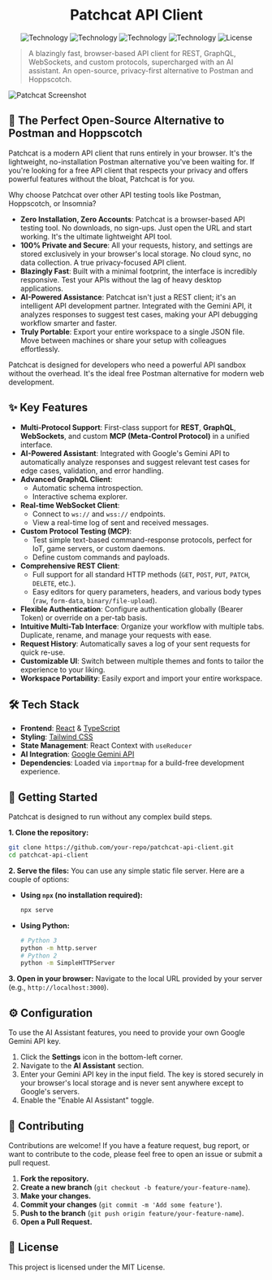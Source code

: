 <p align="center">
  <h1 align="center">Patchcat API Client</h1>
</p>

<p align="center">
  <img alt="Technology" src="https://img.shields.io/badge/React-20232A?style=for-the-badge&logo=react&logoColor=61DAFB" />
  <img alt="Technology" src="https://img.shields.io/badge/TypeScript-007ACC?style=for-the-badge&logo=typescript&logoColor=white" />
  <img alt="Technology" src="https://img.shields.io/badge/Tailwind_CSS-38B2AC?style=for-the-badge&logo=tailwind-css&logoColor=white" />
  <img alt="Technology" src="https://img.shields.io/badge/Gemini_API-8E75B1?style=for-the-badge&logo=google-gemini&logoColor=white" />
  <img alt="License" src="https://img.shields.io/badge/License-MIT-green.svg?style=for-the-badge" />
</p>

> A blazingly fast, browser-based API client for REST, GraphQL, WebSockets, and custom protocols, supercharged with an AI assistant. An open-source, privacy-first alternative to Postman and Hoppscotch.

![Patchcat Screenshot](https://i.ibb.co/C3FCyGmS/patchcat-screenshot.png)

## 🚀 The Perfect Open-Source Alternative to Postman and Hoppscotch

Patchcat is a modern API client that runs entirely in your browser. It's the lightweight, no-installation Postman alternative you've been waiting for. If you're looking for a free API client that respects your privacy and offers powerful features without the bloat, Patchcat is for you.

Why choose Patchcat over other API testing tools like Postman, Hoppscotch, or Insomnia?

-   **Zero Installation, Zero Accounts**: Patchcat is a browser-based API testing tool. No downloads, no sign-ups. Just open the URL and start working. It's the ultimate lightweight API tool.
-   **100% Private and Secure**: All your requests, history, and settings are stored exclusively in your browser's local storage. No cloud sync, no data collection. A true privacy-focused API client.
-   **Blazingly Fast**: Built with a minimal footprint, the interface is incredibly responsive. Test your APIs without the lag of heavy desktop applications.
-   **AI-Powered Assistance**: Patchcat isn't just a REST client; it's an intelligent API development partner. Integrated with the Gemini API, it analyzes responses to suggest test cases, making your API debugging workflow smarter and faster.
-   **Truly Portable**: Export your entire workspace to a single JSON file. Move between machines or share your setup with colleagues effortlessly.

Patchcat is designed for developers who need a powerful API sandbox without the overhead. It's the ideal free Postman alternative for modern web development.

## ✨ Key Features

-   **Multi-Protocol Support**: First-class support for **REST**, **GraphQL**, **WebSockets**, and custom **MCP (Meta-Control Protocol)** in a unified interface.
-   **AI-Powered Assistant**: Integrated with Google's Gemini API to automatically analyze responses and suggest relevant test cases for edge cases, validation, and error handling.
-   **Advanced GraphQL Client**:
    -   Automatic schema introspection.
    -   Interactive schema explorer.
-   **Real-time WebSocket Client**:
    -   Connect to `ws://` and `wss://` endpoints.
    -   View a real-time log of sent and received messages.
-   **Custom Protocol Testing (MCP)**:
    -   Test simple text-based command-response protocols, perfect for IoT, game servers, or custom daemons.
    -   Define custom commands and payloads.
-   **Comprehensive REST Client**:
    -   Full support for all standard HTTP methods (`GET`, `POST`, `PUT`, `PATCH`, `DELETE`, etc.).
    -   Easy editors for query parameters, headers, and various body types (`raw`, `form-data`, `binary/file-upload`).
-   **Flexible Authentication**: Configure authentication globally (Bearer Token) or override on a per-tab basis.
-   **Intuitive Multi-Tab Interface**: Organize your workflow with multiple tabs. Duplicate, rename, and manage your requests with ease.
-   **Request History**: Automatically saves a log of your sent requests for quick re-use.
-   **Customizable UI**: Switch between multiple themes and fonts to tailor the experience to your liking.
-   **Workspace Portability**: Easily export and import your entire workspace.

## 🛠️ Tech Stack

-   **Frontend**: [React](https://reactjs.org/) & [TypeScript](https://www.typescriptlang.org/)
-   **Styling**: [Tailwind CSS](https://tailwindcss.com/)
-   **State Management**: React Context with `useReducer`
-   **AI Integration**: [Google Gemini API](https://ai.google.dev/)
-   **Dependencies**: Loaded via `importmap` for a build-free development experience.

## 🚀 Getting Started

Patchcat is designed to run without any complex build steps.

**1. Clone the repository:**
```bash
git clone https://github.com/your-repo/patchcat-api-client.git
cd patchcat-api-client
```

**2. Serve the files:**
You can use any simple static file server. Here are a couple of options:

-   **Using `npx` (no installation required):**
    ```bash
    npx serve
    ```
-   **Using Python:**
    ```bash
    # Python 3
    python -m http.server
    # Python 2
    python -m SimpleHTTPServer
    ```

**3. Open in your browser:**
Navigate to the local URL provided by your server (e.g., `http://localhost:3000`).

## ⚙️ Configuration

To use the AI Assistant features, you need to provide your own Google Gemini API key.

1.  Click the **Settings** icon in the bottom-left corner.
2.  Navigate to the **AI Assistant** section.
3.  Enter your Gemini API key in the input field. The key is stored securely in your browser's local storage and is never sent anywhere except to Google's servers.
4.  Enable the "Enable AI Assistant" toggle.

## 🤝 Contributing

Contributions are welcome! If you have a feature request, bug report, or want to contribute to the code, please feel free to open an issue or submit a pull request.

1.  **Fork the repository.**
2.  **Create a new branch** (`git checkout -b feature/your-feature-name`).
3.  **Make your changes.**
4.  **Commit your changes** (`git commit -m 'Add some feature'`).
5.  **Push to the branch** (`git push origin feature/your-feature-name`).
6.  **Open a Pull Request.**

## 📄 License

This project is licensed under the MIT License.
